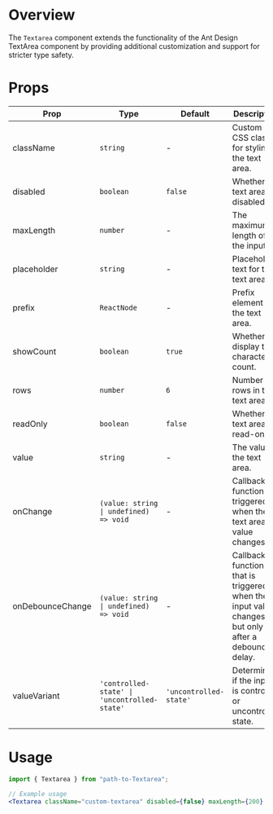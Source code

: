 # Overview

The `Textarea` component extends the functionality of the Ant Design TextArea component by providing additional customization and support for stricter type safety.

# Props

| Prop             | Type                                         | Default                | Description                                                                                        |
| ---------------- | -------------------------------------------- | ---------------------- | -------------------------------------------------------------------------------------------------- |
| className        | `string`                                     | -                      | Custom CSS class for styling the text area.                                                        |
| disabled         | `boolean`                                    | `false`                | Whether the text area is disabled.                                                                 |
| maxLength        | `number`                                     | -                      | The maximum length of the input.                                                                   |
| placeholder      | `string`                                     | -                      | Placeholder text for the text area.                                                                |
| prefix           | `ReactNode`                                  | -                      | Prefix element for the text area.                                                                  |
| showCount        | `boolean`                                    | `true`                 | Whether to display the character count.                                                            |
| rows             | `number`                                     | `6`                    | Number of rows in the text area.                                                                   |
| readOnly         | `boolean`                                    | `false`                | Whether the text area is read-only.                                                                |
| value            | `string`                                     | -                      | The value of the text area.                                                                        |
| onChange         | `(value: string \| undefined) => void`       | -                      | Callback function triggered when the text area value changes.                                      |
| onDebounceChange | `(value: string \| undefined) => void`       | -                      | Callback function that is triggered when the input value changes, but only after a debounce delay. |
| valueVariant     | `'controlled-state' \| 'uncontrolled-state'` | `'uncontrolled-state'` | Determines if the input is controlled or uncontrolled state.                                       |

# Usage

```jsx
import { Textarea } from "path-to-Textarea";

// Example usage
<Textarea className="custom-textarea" disabled={false} maxLength={200} placeholder="Enter your text here..." prefix={<span>#</span>} showCount={true} rows={4} value="Initial text" onChange={(value) => console.log(value)} />;
```
